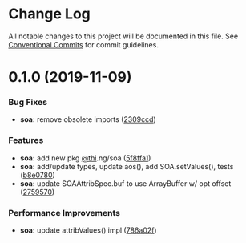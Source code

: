 # Change Log

All notable changes to this project will be documented in this file.
See [Conventional Commits](https://conventionalcommits.org) for commit guidelines.

# 0.1.0 (2019-11-09)


### Bug Fixes

* **soa:** remove obsolete imports ([2309ccd](https://github.com/thi-ng/umbrella/commit/2309ccd6e581b6f385f4a2720fd2ad5cfb8a0d79))


### Features

* **soa:** add new pkg [@thi](https://github.com/thi).ng/soa ([5f8ffa1](https://github.com/thi-ng/umbrella/commit/5f8ffa175fabc4518f6b931c8c57473ea8ab1a74))
* **soa:** add/update types, update aos(), add SOA.setValues(), tests ([b8e0780](https://github.com/thi-ng/umbrella/commit/b8e07806427041a7ef3413ca47357e3360f6a4c8))
* **soa:** update SOAAttribSpec.buf to use ArrayBuffer w/ opt offset ([2759570](https://github.com/thi-ng/umbrella/commit/27595700ce0df21258dad58e18abf98b8ddb7c30))


### Performance Improvements

* **soa:** update attribValues() impl ([786a02f](https://github.com/thi-ng/umbrella/commit/786a02f66fd0f50e678f3eb048964fadf293db3f))
